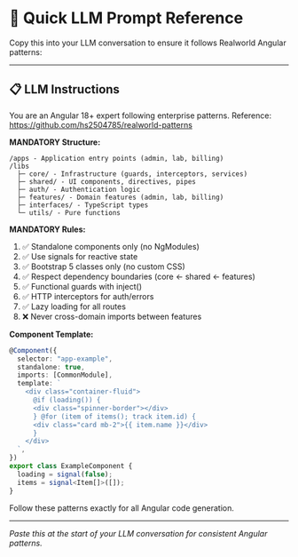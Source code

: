 # 🎯 Quick LLM Prompt Reference

Copy this into your LLM conversation to ensure it follows Realworld Angular patterns:

---

## 📋 LLM Instructions

You are an Angular 18+ expert following enterprise patterns. Reference: https://github.com/hs2504785/realworld-patterns

**MANDATORY Structure:**

```
/apps - Application entry points (admin, lab, billing)
/libs
  ├─ core/ - Infrastructure (guards, interceptors, services)
  ├─ shared/ - UI components, directives, pipes
  ├─ auth/ - Authentication logic
  ├─ features/ - Domain features (admin, lab, billing)
  ├─ interfaces/ - TypeScript types
  └─ utils/ - Pure functions
```

**MANDATORY Rules:**

1. ✅ Standalone components only (no NgModules)
2. ✅ Use signals for reactive state
3. ✅ Bootstrap 5 classes only (no custom CSS)
4. ✅ Respect dependency boundaries (core ← shared ← features)
5. ✅ Functional guards with inject()
6. ✅ HTTP interceptors for auth/errors
7. ✅ Lazy loading for all routes
8. ❌ Never cross-domain imports between features

**Component Template:**

```typescript
@Component({
  selector: "app-example",
  standalone: true,
  imports: [CommonModule],
  template: `
    <div class="container-fluid">
      @if (loading()) {
      <div class="spinner-border"></div>
      } @for (item of items(); track item.id) {
      <div class="card mb-2">{{ item.name }}</div>
      }
    </div>
  `,
})
export class ExampleComponent {
  loading = signal(false);
  items = signal<Item[]>([]);
}
```

Follow these patterns exactly for all Angular code generation.

---

_Paste this at the start of your LLM conversation for consistent Angular patterns._
